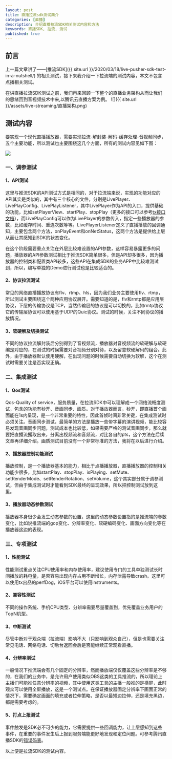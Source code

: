 ```yaml
---
layout: post
title: 直播拉流sdk测试简介
categories: [直播]
description: 介绍直播拉流SDK相关测试内容和方法
keywords: 直播SDK, 拉流, 测试
published: true
---
```


## 前言
上一篇文章讲了——[推流SDK]({{ site.url }}/2020/03/18/live-pusher-sdk-test-in-a-nutshell/) 的相关测试，接下来我介绍一下拉流端的测试内容，本文不包含点播相关测试。

在讲直播拉流SDK测试之前，我们再来回顾一下整个的直播业务架构从而让我们的思绪回到音视频技术中来,以腾讯云直播方案为例。
![]({{ site.url }}/assets/live-streaming/直播架构.png)

## 测试内容
要实现一个现代直播播放器，需要实现拉流-解封装-解码-缓存处理-音视频同步，五个主要功能，所以测试也主要围绕这几个方面，所有的测试内容见如下图：

![](http://processon.com/chart_image/5f0170357d9c0844204a61da.png)

### 一、调参测试

#### 1、API测试

这里与推流SDK的API测试方式是相同的，对于拉流端来说，实现的功能对应的API其实是类似的，其中有三个核心的文件，分别是LivePlayer、LivePlayConfig、LivePlayListener，其中LivePlayer作为API的入口，提供基础的功能，比如setPlayerView、startPlay、stopPlay（更多的接口可以参考[tx接口文档](https://cloud.tencent.com/document/product/454/34775#sdk-.E5.9F.BA.E7.A1.80.E5.87.BD.E6.95.B0)），而LivePlayConfig可以作为LivePlayer的参数传入，指定一些播放器的参数，比如缓存时间、重连次数等等。LivePlayerListener定义了直播播放的回调通知，主要包含两个方法，onPlayEvent和onNetStatus，这两个方法是提供给上层从而让其感知到SDK的状态变化。

在这个阶段需要重点关注在外层比较难设置的API参数，这样容易暴露更多的问题，播放器的API参数测试相比于推流SDK简单很多，但是API却多很多，因为播放器的控制类和配置类API较多，这些API在集成SDK的业务APP中比较难测试到，所以，编写单独的Demo进行测试也是比较适合的。

#### 2、协议拉流测试

常见的网络直播播放协议有flv、rtmp、hls，因为我们业务主要使用flv、rtmp，所以测试主要围绕这个两种应用协议展开。需要知道的是，flv和rmtp都是应用层协议，下层的传输协议是TCP，当然传输层的协议是可以切换的，比如rmtp协议它的传输层协议可以使用基于UDP的Quic协议。测试的时候，关注不同协议的播放情况。

#### 3、软硬解及切换测试

不同的协议拉流解封装后分别得到了音视频流，播放器对音视频流的软硬解与软硬编是对应的，在测试的时候需要对音视频分别对待，以及留意软硬解码的组合。此外，由于播放器默认使用硬解，在出现问题的时候需要自动切换为软解，这个在测试时需要关注是否实现正确。

### 二、集成测试

#### 1、Qos测试
Qos-Quality of service，服务质量，在拉流SDK中可以理解成一个网络流畅度测试，包含的功能有秒开、音画同步、画质。对于播放器而言，秒开，即直播首个画面能在1s内呈现，是一个非常重要的特性，因此首帧时间非常关键，在集成测试时必须关注。音画同步测试，最简单的方法是播放一些带字幕的演讲视频，能比较容易发现音画同步问题，测试成本也比较低，如果需要严格的测试音画同步，那么就要把直播流攫取出来，分离出视频流和音频流，对比各自的pts，这个方法在后续文章再详细介绍。画质测试目前没有一个非常标准的方法，我将在以后进行介绍。

#### 2、播放器控制功能测试
播放控制，是一个播放器基本的能力，相比于点播播放器，直播播放器的控制相关功能少很多，比如startPlay、stopPlay、isPlaying、setMute、setRenderMode、setRenderRotation、setVolume，这个其实部分属于调参测试，但由于集成测试时才能看到SDK最终的呈现效果，所以把控制测试放到这里。

#### 3、播放器动态参数测试

播放器本身很少会发生动态参数的设置，这里的动态参数设置指的是推流端的参数变化，比如说推流端的gop变化、分辨率变化、软硬编码变化、画面方向变化等在播放器这边的表现。



### 三、专项测试

#### 1、性能测试
性能测试重点关注CPU使用率和内存使用率，建议使用专门的工具单独测试长时间播放的耗电量，是否容易出现内存占用不断增长，内存泄露导致crash。这里可以使用tx出品的perfDog，iOS平台可以使用instruments。

#### 2、兼容性测试
不同的操作系统、手机CPU类型、分辨率需要尽量覆盖到，优先覆盖业务用户的TopN机型。

#### 3、中断测试

尽管中断对于观众端（拉流端）影响不大（只影响到观众自己），但是也需要关注常见电话、网络电话、切后台返回会后是否能继续正常观看直播。

#### 4、分辨率测试

一般情况下推流端会有几个固定的分辨率，然而播放端仅仅覆盖这些分辨率是不够的，在我们的业务中，是允许用户使用类似OBS这类的工具推流的，所以理论上主播们可能推任意分辨率的视频，其中使用这类工具的主播一般推的是横屏，此时观众可以使用全屏播放，这是一个测试点。在保证播放器固定分辨率下画面正常的情况下，需要确定画面的填充或者拉伸策略，是否以最短边拉伸，还是填充黑边，都是需要考虑的。

#### 5、打点上报测试
事件触发是SDK必不可少的能力，它需要提供一些回调能力，让上层感知到这些事件，在重要的事件发生后上报到服务端能更好地发现和定位问题。可参考腾讯直播SDK的[错误码表](https://cloud.tencent.com/document/product/454/17246#playevent)。


以上便是拉流SDK的测试内容。

